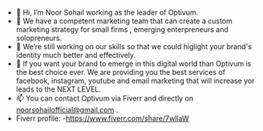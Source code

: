 - 👋 Hi, I’m Noor Sohail working as the leader of Optivum.
- 👀 We have a competent marketing team that can create a custom marketing strategy for small firms , emerging enterpreneurs and solopreneurs.
- 🌱 We’re still working on our skills so that we could higlight your brand's identity much better and effectively. 
- 💞️ If you want your brand to emerge in this digital world than Optivum is the best choice ever. We are providing you the best services of facebook, instagram, youtube and email marketing that will increase yor leads to the NEXT LEVEL.
- 📫 You can contact Optivum via Fiverr and directly on noorsohailofficial@gmail.com .
- Fiverr profile:
-https://www.fiverr.com/share/7wllaW

<!---
OPTIVUM/OPTIVUM is a ✨ special ✨ repository because its `README.md` (this file) appears on your GitHub profile.
You can click the Preview link to take a look at your changes.
--->
